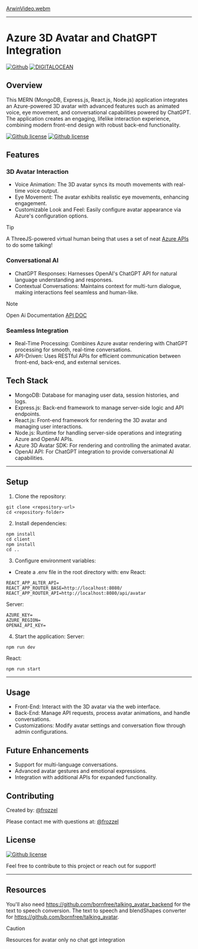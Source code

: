
[ArwinVideo.webm](https://github.com/user-attachments/assets/4b06ed2c-d70e-45d4-a00d-566c318dd926)


---

# Azure 3D Avatar and ChatGPT Integration

[![Github](https://img.shields.io/badge/GitHub-181717.svg?style=for-the-badge&logo=GitHub&logoColor=white)](https://github.com/frozzel/TALKING_AVATAR_BACKEND-MAIN)  [![DIGITALOCEAN](https://img.shields.io/badge/DigitalOcean-0080FF.svg?style=for-the-badge&logo=DigitalOcean&logoColor=white)](https://meta-vr-demo-kn8pf.ondigitalocean.app/)

## Overview

This MERN (MongoDB, Express.js, React.js, Node.js) application integrates an Azure-powered 3D avatar with advanced features such as animated voice, eye movement, and conversational capabilities powered by ChatGPT. The application creates an engaging, lifelike interaction experience, combining modern front-end design with robust back-end functionality.

[![Github license](https://img.shields.io/badge/Client-0275d8.svg)](https://meta-vr-demo-kn8pf.ondigitalocean.app/)   [![Github license](https://img.shields.io/badge/Server-0275d8.svg)](https://github.com/frozzel/TALKING_AVATAR_BACKEND-MAIN) 


## Features

### 3D Avatar Interaction
- Voice Animation: The 3D avatar syncs its mouth movements with real-time voice output.
- Eye Movement: The avatar exhibits realistic eye movements, enhancing engagement.
- Customizable Look and Feel: Easily configure avatar appearance via Azure's configuration options.

>[!TIP]
> A ThreeJS-powered virtual human being that uses a set of neat [Azure APIs](https://learn.microsoft.com/en-us/azure/cognitive-services/speech-service/how-to-speech-synthesis-viseme) to do some talking!

### Conversational AI
- ChatGPT Responses: Harnesses OpenAI's ChatGPT API for natural language understanding and responses.
- Contextual Conversations: Maintains context for multi-turn dialogue, making interactions feel seamless and human-like.

>[!NOTE]
> Open Ai Documentation [API DOC](https://platform.openai.com/docs/overview)

### Seamless Integration
- Real-Time Processing: Combines Azure avatar rendering with ChatGPT processing for smooth, real-time conversations.
- API-Driven: Uses RESTful APIs for efficient communication between front-end, back-end, and external services.

## Tech Stack
- MongoDB: Database for managing user data, session histories, and logs.
- Express.js: Back-end framework to manage server-side logic and API endpoints.
- React.js: Front-end framework for rendering the 3D avatar and managing user interactions.
- Node.js: Runtime for handling server-side operations and integrating Azure and OpenAI APIs.
- Azure 3D Avatar SDK: For rendering and controlling the animated avatar.
- OpenAI API: For ChatGPT integration to provide conversational AI capabilities.

---

## Setup

1. Clone the repository:

``` console
git clone <repository-url>
cd <repository-folder>
```

2. Install dependencies:

``` console
npm install
cd client
npm install
cd ..
```

3. Configure environment variables:

- Create a .env file in the root directory with: env
React:
``` .env
REACT_APP_ALTER_API=
REACT_APP_ROUTER_BASE=http://localhost:8080/
REACT_APP_ROUTER_API=http://localhost:8080/api/avatar
```
Server:
``` .env
AZURE_KEY=
AZURE_REGION=
OPENAI_API_KEY=
```
4. Start the application:
Server:
``` console
npm run dev
```

React:
``` console
npm run start
```
---

## Usage
- Front-End: Interact with the 3D avatar via the web interface.
- Back-End: Manage API requests, process avatar animations, and handle conversations.
- Customizations: Modify avatar settings and conversation flow through admin configurations.

## Future Enhancements
- Support for multi-language conversations.
- Advanced avatar gestures and emotional expressions.
- Integration with additional APIs for expanded functionality.

## Contributing

  Created by: [@frozzel](https://github.com/frozzel)
  
  Please contact me with questions at: [@frozzel](mailto:frozzel@me.com)

## License

  [![Github license](https://img.shields.io/badge/License-MIT-yellow.svg)](https://opensource.org/licenses/MIT)


Feel free to contribute to this project or reach out for support!

---

## Resources 
You'll also need https://github.com/bornfree/talking_avatar_backend for the text to speech conversion.
The text to speech and blendShapes converter for https://github.com/bornfree/talking_avatar.

>[!CAUTION]
> Resources for avatar only no chat gpt integration
